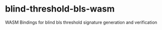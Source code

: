 # blind-threshold-bls-wasm
WASM Bindings for blind bls threshold signature generation and verification
